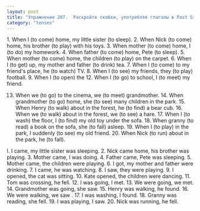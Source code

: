 ```yaml
---
layout: post
title: "Упражнение 207.  Раскройте скобки, употребляя глаголы в Past Simple или Past Continuous."
category: "tenses"
---
```

<section class="question">
1. When I (to come) home, my little sister (to sleep). 2. When Nick (to come) home, his brother (to play) with his toys. 3. When mother (to come) home, I (to do) my homework. 4. When father (to come) home, Pete (to sleep). 5. When mother (to come) home, the children (to play) on the carpet. 6. When I (to get) up, my mother and father (to drink) tea. 7. When I (to come) to my friend's place, he (to watch) TV. 8. When I (to see) my friends, they (to play) football. 9. When I (to open) the  
12. When I (to go) to school, I (to meet) my friend.

13. When we (to go) to the cinema, we (to meet) grandmother. 14. When grandmother (to go) home, she (to see) many children in the park. 15. When Henry (to walk) about in the forest, he (to find) a bear cub. 16. When we (to walk) about in the forest, we (to see) a hare. 17. When I (to wash) the floor, I (to find) my old toy under the sofa. 18. When granny (to read) a book on the sofa, she (to fall) asleep. 19. When I (to play) in the park, I suddenly (to see) my old friend. 20. When Nick (to run) about in the park, he (to fall).
</section>

<section class="answer">
I. I came, my little sister was sleeping. 2. Nick came home, his brother was playing. 3. Mother came, I was doing. 4. Father came, Pete was sleeping. 5. Mother came, the children were playing. 6. I got, my mother and father were drinking. 7. I came, he was watching. 8. I saw, they were playing. 9. I opened, the cat was sitting. 10. Kate opened, the children were dancing. 11. Tom was crossing, he fell. 12. I was going, I met.  13. We were going, we met. 14. Grandmother was going, she saw. 15. Henry was walking, he found. 16. We were walking, we saw . 17. I was washing, I found. 18. Granny was reading, she fell. 19. I was playing, I saw. 20. Nick was running, he fell.
</section>
